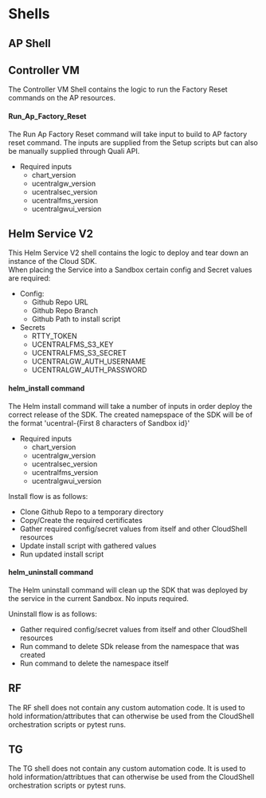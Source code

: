# Shells

## AP Shell

## Controller VM
The Controller VM Shell contains the logic to run the Factory Reset commands on the AP resources.

#### Run_Ap_Factory_Reset
The Run Ap Factory Reset command will take input to build to AP factory reset command.
The inputs are supplied from the Setup scripts but can also be manually supplied through Quali API.

* Required inputs
    * chart_version
    * ucentralgw_version
    * ucentralsec_version
    * ucentralfms_version
    * ucentralgwui_version



## Helm Service V2
This Helm Service V2 shell contains the logic to deploy and tear down an instance of the Cloud SDK.<br>
When placing the Service into a Sandbox certain config and Secret values are required:
* Config:
    * Github Repo URL
    * Github Repo Branch
    * Github Path to install script
* Secrets
    * RTTY_TOKEN
    * UCENTRALFMS_S3_KEY
    * UCENTRALFMS_S3_SECRET
    * UCENTRALGW_AUTH_USERNAME
    * UCENTRALGW_AUTH_PASSWORD

#### helm_install command
The Helm install command will take a number of inputs in order deploy the correct release of the SDK.
The created namepspace of the SDK will be of the format 'ucentral-{First 8 characters of Sandbox id}'

* Required inputs
    * chart_version
    * ucentralgw_version
    * ucentralsec_version
    * ucentralfms_version
    * ucentralgwui_version
    
Install flow is as follows:
* Clone Github Repo to a temporary directory
* Copy/Create the required certificates
* Gather required config/secret values from itself and other CloudShell resources
* Update install script with gathered values
* Run updated install script

#### helm_uninstall command
The Helm uninstall command will clean up the SDK that was deployed by the service in the current Sandbox. No inputs required.

Uninstall flow is as follows:
* Gather required config/secret values from itself and other CloudShell resources
* Run command to delete SDk release from the namespace that was created
* Run command to delete the namespace itself



## RF
The RF shell does not contain any custom automation code.
It is used to hold information/attributes that can otherwise be used from the CloudShell orchestration scripts or pytest runs.



## TG
The TG shell does not contain any custom automation code.
It is used to hold information/attribtues that can otherwise be used from the CloudShell orchestration scripts or pytest runs.